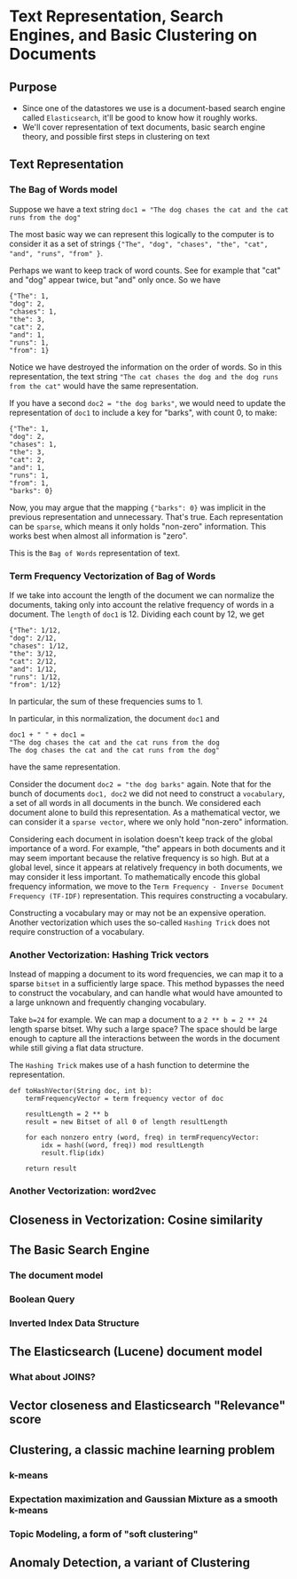 # Text Representation, Search Engines, and Basic Clustering on Documents

## Purpose
- Since one of the datastores we use is a document-based search engine called `Elasticsearch`, it'll be good to know how it roughly works.
- We'll cover representation of text documents, basic search engine theory, and possible first steps in clustering on text

## Text Representation
### The Bag of Words model
Suppose we have a text string `doc1 = "The dog chases the cat and the cat runs from the dog"`

The most basic way we can represent this logically to the computer is to consider it as a set of strings `{"The", "dog", "chases", "the", "cat", "and", "runs", "from" }`.

Perhaps we want to keep track of word counts. See for example that "cat" and "dog" appear twice, but "and" only once. So we have

    {"The": 1,
    "dog": 2,
    "chases": 1,
    "the": 3,
    "cat": 2,
    "and": 1,
    "runs": 1,
    "from": 1}

Notice we have destroyed the information on the order of words. So in this representation, the text string `"The cat chases the dog and the dog runs from the cat"` would have the same representation.

If you have a second `doc2 = "the dog barks"`, we would need to update the representation of `doc1` to include a key for "barks", with count 0, to make:

    {"The": 1,
    "dog": 2,
    "chases": 1,
    "the": 3,
    "cat": 2,
    "and": 1,
    "runs": 1,
    "from": 1,
    "barks": 0}

Now, you may argue that the mapping `{"barks": 0}` was implicit in the previous representation and unnecessary. That's true. Each representation can be `sparse`, which means it only holds "non-zero" information. This works best when almost all information is "zero".

This is the `Bag of Words` representation of text.


### Term Frequency Vectorization of Bag of Words

If we take into account the length of the document we can normalize the documents, taking only into account the relative frequency of words in a document. The `length` of `doc1` is 12. Dividing each count by 12, we get

    {"The": 1/12,
    "dog": 2/12,
    "chases": 1/12,
    "the": 3/12,
    "cat": 2/12,
    "and": 1/12,
    "runs": 1/12,
    "from": 1/12}

In particular, the sum of these frequencies sums to 1.

In particular, in this normalization, the document `doc1` and

    doc1 + " " + doc1 =
    "The dog chases the cat and the cat runs from the dog
    The dog chases the cat and the cat runs from the dog"

have the same representation.

Consider the document `doc2 = "the dog barks"` again. Note that for the bunch of documents `doc1, doc2` we did not need to construct a `vocabulary`, a set of all words in all documents in the bunch. We considered each document alone to build this representation. As a mathematical vector, we can consider it a `sparse vector`, where we only hold "non-zero" information.

Considering each document in isolation doesn't keep track of the global importance of a word. For example, "the" appears in both documents and it may seem important because the relative frequency is so high. But at a global level, since it appears at relatively frequency in both documents, we may consider it less important. To mathematically encode this global frequency information, we move to the `Term Frequency - Inverse Document Frequency (TF-IDF)` representation. This requires constructing a vocabulary.

Constructing a vocabulary may or may not be an expensive operation. Another vectorization which uses the so-called `Hashing Trick` does not require construction of a vocabulary.

### Another Vectorization: Hashing Trick vectors
Instead of mapping a document to its word frequencies, we can map it to a sparse `bitset` in a sufficiently large space. This method bypasses the need to construct the vocabulary, and can handle what would have amounted to a large unknown and frequently changing vocabulary.

Take `b=24` for example. We can map a document to a `2 ** b = 2 ** 24` length sparse bitset. Why such a large space? The space should be large enough to capture all the interactions between the words in the document while still giving a flat data structure.

The `Hashing Trick` makes use of a hash function to determine the representation.

    def toHashVector(String doc, int b):
        termFrequencyVector = term frequency vector of doc

        resultLength = 2 ** b
        result = new Bitset of all 0 of length resultLength

        for each nonzero entry (word, freq) in termFrequencyVector:
            idx = hash((word, freq)) mod resultLength
            result.flip(idx)

        return result


### Another Vectorization: word2vec

## Closeness in Vectorization: Cosine similarity


## The Basic Search Engine
### The document model

### Boolean Query

### Inverted Index Data Structure

## The Elasticsearch (Lucene) document model

### What about JOINS?


## Vector closeness and Elasticsearch "Relevance" score

## Clustering, a classic machine learning problem
### k-means

### Expectation maximization and Gaussian Mixture as a smooth k-means

### Topic Modeling, a form of "soft clustering"

## Anomaly Detection, a variant of Clustering
